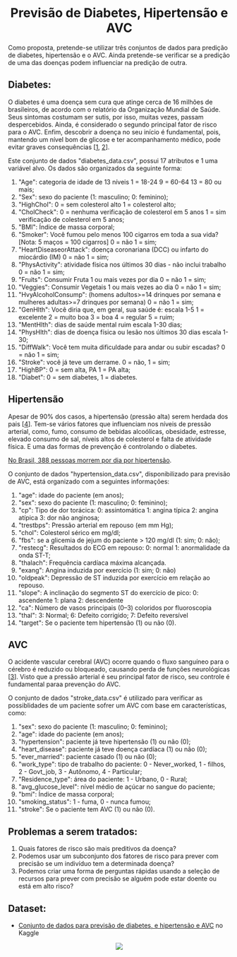 
    
<h1><center> Previsão de Diabetes, Hipertensão e AVC </center></h1>

Como proposta, pretende-se utilizar três conjuntos de dados para predição de diabetes, hipertensão e o AVC. Ainda pretende-se verificar se a predição de uma das doenças podem influenciar na predição de outra. 

## Diabetes:

 O diabetes é uma doença sem cura que atinge cerca de 16 milhões de brasileiros, de acordo com o relatório da Organização Mundial de Saúde. Seus sintomas costumam ser sutis, por isso, muitas vezes, passam despercebidos. Ainda, é considerado o segundo principal fator de risco para o AVC. Enfim, descobrir a doença no seu início é fundamental, pois, mantendo um nível bom de glicose e ter acompanhamento médico, pode evitar graves consequências [[1], [2]].

Este conjunto de dados "diabetes_data.csv", possui 17 atributos e 1 uma variável alvo. Os dados são organizados da seguinte forma: 

1. "Age": categoria de idade de 13 níveis 1 = 18-24 9 = 60-64 13 = 80 ou mais;
2. "Sex": sexo do paciente (1: masculino; 0: feminino);
3. "HighChol": 0 = sem colesterol alto 1 = colesterol alto;
4. "CholCheck": 0 = nenhuma verificação de colesterol em 5 anos 1 = sim verificação de colesterol em 5 anos;
5. "BMI": Índice de massa corporal;
6. "Smoker": Você fumou pelo menos 100 cigarros em toda a sua vida? [Nota: 5 maços = 100 cigarros] 0 = não 1 = sim;
7. "HeartDiseaseorAttack": doença coronariana (DCC) ou infarto do miocárdio (IM) 0 = não 1 = sim;
8. "PhysActivity": atividade física nos últimos 30 dias - não inclui trabalho 0 = não 1 = sim;
9. "Fruits": Consumir Fruta 1 ou mais vezes por dia 0 = não 1 = sim;
10. "Veggies": Consumir Vegetais 1 ou mais vezes ao dia 0 = não 1 = sim;
11. "HvyAlcoholConsump": (homens adultos>=14 drinques por semana e mulheres adultas>=7 drinques por semana) 0 = não 1 = sim;
12. "GenHlth": Você diria que, em geral, sua saúde é: escala 1-5 1 = excelente 2 = muito boa 3 = boa 4 = regular 5 = ruim;
13. "MentHlth": dias de saúde mental ruim escala 1-30 dias;
14. "PhysHlth": dias de doença física ou lesão nos últimos 30 dias escala 1-30;
15. "DiffWalk": Você tem muita dificuldade para andar ou subir escadas? 0 = não 1 = sim;
16. "Stroke": você já teve um derrame. 0 = não, 1 = sim;
17. "HighBP": 0 = sem alta, PA 1 = PA alta;
18. "Diabet": 0 = sem diabetes, 1 = diabetes.


## Hipertensão

Apesar de 90% dos casos, a hipertensão (pressão alta) serem herdada dos pais [[4]]. Tem-se vários fatores que influenciam nos níveis de pressão arterial, como, fumo, consumo de bebidas alcoólicas, obesidade, estresse, elevado consumo de sal, níveis altos de colesterol e falta de atividade física. E uma das formas de prevenção é controlando o diabetes.


[No Brasil, 388 pessoas morrem por dia por hipertensão](https://www.gov.br/saude/pt-br/assuntos/saude-de-a-a-z/h/hipertensao#:~:text=A%20hipertens%C3%A3o%20arterial%20ou%20press%C3%A3o,(ou%2014%20por%209).).

O conjunto de dados "hypertension_data.csv", disponibilizado para previsão de AVC, está organizado com a seguintes informações:

1. "age": idade do paciente (em anos);
2. "sex": sexo do paciente (1: masculino; 0: feminino);
3. "cp": Tipo de dor torácica: 0: assintomática 1: angina típica 2: angina atípica 3: dor não anginosa;
4. "trestbps": Pressão arterial em repouso (em mm Hg);
5. "chol": Colesterol sérico em mg/dl;
6. "fbs": se a glicemia de jejum do paciente > 120 mg/dl (1: sim; 0: não);
7. "restecg": Resultados do ECG em repouso: 0: normal 1: anormalidade da onda ST-T;
8. "thalach": Frequência cardíaca máxima alcançada.
9. "exang": Angina induzida por exercício (1: sim; 0: não)
10. "oldpeak": Depressão de ST induzida por exercício em relação ao repouso.
11. "slope": A inclinação do segmento ST do exercício de pico: 0: ascendente 1: plana 2: descendente
12. "ca": Número de vasos principais (0–3) coloridos por fluoroscopia
13. "thal": 3: Normal; 6: Defeito corrigido; 7: Defeito reversível
14. "target": Se o paciente tem hipertensão (1) ou não (0).



## AVC
O acidente vascular cerebral (AVC) ocorre quando o fluxo sanguíneo para o cérebro é reduzido ou bloqueado, causando perda de funções neurológicas [[3]]. Visto que a pressão arterial é seu principal fator de risco, seu controle é fundamental paraa prevenção do AVC.

O conjunto de dados "stroke_data.csv" é utilizado para verificar as possiblidades de um paciente sofrer um AVC com base em características, como: 

1. "sex": sexo do paciente (1: masculino; 0: feminino);
2. "age": idade do paciente (em anos);
3. "hypertension": paciente já teve hipertensão (1) ou não (0);
4. "heart_disease": paciente já teve doença cardíaca (1) ou não (0);
5. "ever_married": paciente casado (1) ou não (0);
6. "work_type": tipo de trabalho do paciente: 0 - Never_worked, 1 - filhos, 2 - Govt_job, 3 - Autônomo, 4 - Particular;
7. "Residence_type": área do paciente: 1 - Urbano, 0 - Rural;
8. "avg_glucose_level": nível médio de açúcar no sangue do paciente;
9. "bmi": Índice de massa corporal;
10. "smoking_status": 1 - fuma, 0 - nunca fumou;
11. "stroke": Se o paciente tem AVC (1) ou não (0).



## Problemas a serem tratados: 

1. Quais fatores de risco são mais preditivos da doença?
2. Podemos usar um subconjunto dos fatores de risco para prever com precisão se um indivíduo tem a determinada doença?
3. Podemos criar uma forma de perguntas rápidas usando a seleção de recursos para prever com precisão se alguém pode estar doente ou está em alto risco?


## Dataset: 
  * [Conjunto de dados para previsão de diabetes, e hipertensão e AVC](https://www.kaggle.com/datasets/prosperchuks/health-dataset) no Kaggle 




[1]:  http://www.prontosaude.com.br/post/diabetes-a-importancia-do-diagnostico-precoce
[2]: https://www.gov.br/saude/pt-br/assuntos/saude-de-a-a-z/h/hipertensao#:~:text=A%20hipertens%C3%A3o%20arterial%20ou%20press%C3%A3o,(ou%2014%20por%209).
[3]: https://www.prefeitura.sp.gov.br/cidade/secretarias/saude/noticias/?p=320188#:~:text=Popularmente%20conhecido%20como%20derrame%2C%20o,de%20risco%20%C3%A9%20a%20hipertens%C3%A3o.
[4]: https://www.gov.br/saude/pt-br/assuntos/saude-de-a-a-z/h/hipertensao#:~:text=A%20hipertens%C3%A3o%20arterial%20ou%20press%C3%A3o,(ou%2014%20por%209).


<p align="center">
<img src="http://img.shields.io/static/v1?label=STATUS&message=EM%20DESENVOLVIMENTO&color=GREEN&style=for-the-badge"/>
</p> 
